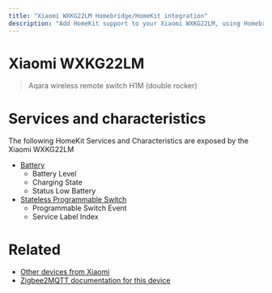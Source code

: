 ```yaml
---
title: "Xiaomi WXKG22LM Homebridge/HomeKit integration"
description: "Add HomeKit support to your Xiaomi WXKG22LM, using Homebridge, Zigbee2MQTT and homebridge-z2m."
---
```

<!---
This file has been GENERATED using src/docgen/docgen.ts
DO NOT EDIT THIS FILE MANUALLY!
-->
# Xiaomi WXKG22LM
> Aqara wireless remote switch H1M (double rocker)


# Services and characteristics
The following HomeKit Services and Characteristics are exposed by
the Xiaomi WXKG22LM

* [Battery](../../battery.md)
  * Battery Level
  * Charging State
  * Status Low Battery
* [Stateless Programmable Switch](../../action.md)
  * Programmable Switch Event
  * Service Label Index


# Related
* [Other devices from Xiaomi](../index.md#xiaomi)
* [Zigbee2MQTT documentation for this device](https://www.zigbee2mqtt.io/devices/WXKG22LM.html)
